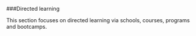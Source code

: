 ###Directed learning

This section focuses on directed learning via schools, courses, programs and bootcamps.